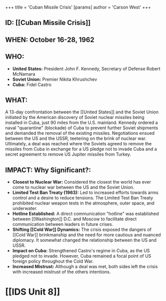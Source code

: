 +++
 title = 'Cuban Missile Crisis'
[params]
	author = 'Carson West'
+++
## ID: [[Cuban Missile Crisis]] 
## WHEN: October 16-28, 1962

## WHO:
*   **United States:** President John F. Kennedy, Secretary of Defense Robert McNamara
*   **Soviet Union:** Premier Nikita Khrushchev
*   **Cuba:** Fidel Castro

## WHAT:
A 13-day confrontation between the [[United States]] and the Soviet Union initiated by the American discovery of Soviet nuclear missiles being installed in Cuba, just 90 miles from the U.S. mainland. Kennedy ordered a naval "quarantine" (blockade) of Cuba to prevent further Soviet shipments and demanded the removal of the existing missiles. Negotiations ensued between the US and the USSR, teetering on the brink of nuclear war. Ultimately, a deal was reached where the Soviets agreed to remove the missiles from Cuba in exchange for a US pledge not to invade Cuba and a secret agreement to remove US Jupiter missiles from Turkey.

## IMPACT: Why Significant?:
*   **Closest to Nuclear War:** Considered the closest the world has ever come to nuclear war between the US and the Soviet Union.
*   **Limited Test Ban Treaty (1963):** Led to increased efforts towards arms control and a desire to reduce tensions. The Limited Test Ban Treaty prohibited nuclear weapon tests in the atmosphere, outer space, and underwater.
*   **Hotline Established:** A direct communication "hotline" was established between [[Washington]] D.C. and Moscow to facilitate direct communication between leaders in future crises.
*   **Shifting [[Cold War]] Dynamics:** The crisis exposed the dangers of [[Cold War]] brinkmanship and the need for more cautious and nuanced diplomacy. It somewhat changed the relationship between the US and USSR.
*   **Impact on Cuba:** Strengthened Castro's regime in Cuba, as the US pledged not to invade. However, Cuba remained a focal point of US foreign policy throughout the Cold War.
* **Increased Mistrust:** Although a deal was met, both sides left the crisis with increased mistrust of the others intentions.

# [[IDS Unit 8]]